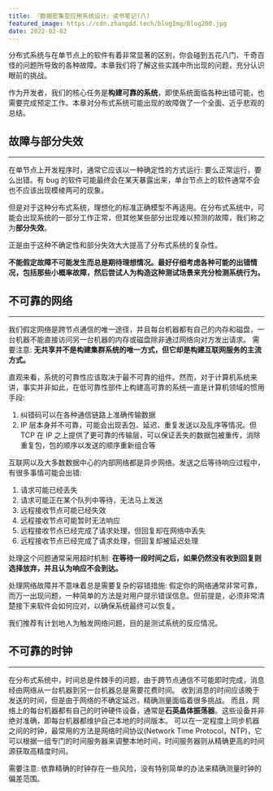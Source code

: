 ```yaml
---
title: 『数据密集型应用系统设计』读书笔记(八)
featured_image: https://cdn.zhangdd.tech/blogImg/Blog200.jpg
date: 2022-02-02
---
```


分布式系统与在单节点上的软件有着非常显著的区别，你会碰到五花八门、千奇百怪的问题所导致的各种故障。本章我们将了解这些实践中所出现的问题，充分认识眼前的挑战。

作为开发者，我们的核心任务是**构建可靠的系统**，即使系统面临各种出错可能，也需要完成预定工作。本章对分布式系统可能出现的故障做了一个全面、近乎悲观的总结。

## 故障与部分失效
***  
在单节点上开发程序时，通常它应该以一种确定性的方式运行: 要么正常运行，要么出错。有 bug 的软件可能最终会在某天暴露出来，单台节点上的软件通常不会也不应该出现模棱两可的现象。

但是对于这种分布式系统，理想化的标准正确模型不再适用。在分布式系统中，可能会出现系统的一部分工作正常，但其他某些部分出现难以预测的故障，我们称之为**部分失效**。

正是由于这种不确定性和部分失效大大提高了分布式系统的复杂性。

**不能假定故障不可能发生而总是期待理想情况。最好仔细考虑各种可能的出错情况，包括那些小概率故障，然后尝试人为构造这种测试场景来充分检测系统行为。**

## 不可靠的网络
***  
我们假定网络是跨节点通信的唯一途径，并且每台机器都有自己的内存和磁盘，一台机器不能直接访问另一台机器的内存或磁盘除非通过网络向对方发出请求。
需要注意: **无共享并不是构建集群系统的唯一方式，但它却是构建互联网服务的主流方式。**

直观来看，系统的可靠性应该取决于最不可靠的组件。然而，对于计算机系统来讲，事实并非如此，在低可靠性部件上构建高可靠的系统一直是计算机领域的惯用手段: 
1. 纠错码可以在各种通信链路上准确传输数据
2. IP 层本身并不可靠，可能会出现丢包、延迟、重复发送以及乱序等情况。但 TCP 在 IP 之上提供了更可靠的传输层，可以保证丢失的数据包被重传，消除重复包，包的顺序以发送的顺序重新组合等

互联网以及大多数数据中心的内部网络都是异步网络。发送之后等待响应过程中，有很多事情可能会出错: 
1. 请求可能已经丢失
2. 请求可能正在某个队列中等待，无法马上发送
3. 远程接收节点可能已经失效
4. 远程接收节点可能暂时无法响应
5. 远程接收节点已经完成了请求处理，但回复却在网络中丢失
6. 远程接收节点已经完成了请求处理，但回复却被延迟处理

处理这个问题通常采用超时机制: **在等待一段时间之后，如果仍然没有收到回复则选择放弃，并且认为响应不会到达。**

处理网络故障并不意味着总是需要复杂的容错措施: 假定你的网络通常非常可靠，而万一出现问题，一种简单的方法是对用户提示错误信息。但前提是，必须非常清楚接下来软件会如何应对，以确保系统最终可以恢复。

我们推荐有计划地人为触发网络问题，目的是测试系统的反应情况。

## 不可靠的时钟
***  
在分布式系统中，时间总是件棘手的问题，由于跨节点通信不可能即时完成，消息经由网络从一台机器到另一台机器总是需要花费时间。 收到消息的时间应该晚于发送的时间，但是由于网络的不确定延迟，精确测量面临着很多挑战。
而且，网络上的每台机器都有自己的时钟硬件设备，通常是**石英晶体振荡器**。这些设备并非绝对准确，即每台机器都维护自己本地的时间版本。
可以在一定程度上同步机器之间的时钟，最常用的方法是网络时间协议(Network Time Protocol，NTP)，它可以根据一组专门的时间服务器来调整本地时间，时间服务器则从精确更高的时间源获取高精度时间。

需要注意: 依靠精确的时钟存在一些风险，没有特别简单的办法来精确测量时钟的偏差范围。